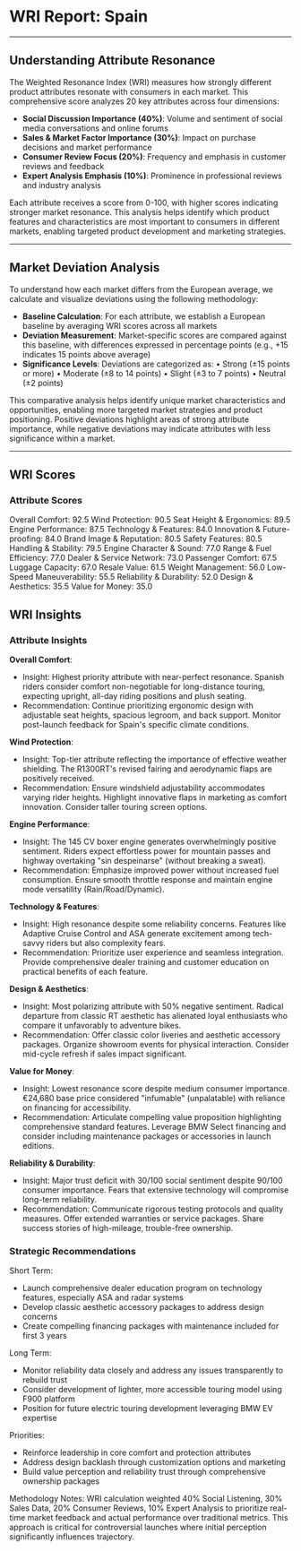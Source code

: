 # WRI Report: Spain

---

## Understanding Attribute Resonance

The Weighted Resonance Index (WRI) measures how strongly different product attributes resonate with consumers in each market. This comprehensive score analyzes 20 key attributes across four dimensions:

- **Social Discussion Importance (40%)**: Volume and sentiment of social media conversations and online forums
- **Sales & Market Factor Importance (30%)**: Impact on purchase decisions and market performance
- **Consumer Review Focus (20%)**: Frequency and emphasis in customer reviews and feedback
- **Expert Analysis Emphasis (10%)**: Prominence in professional reviews and industry analysis

Each attribute receives a score from 0-100, with higher scores indicating stronger market resonance. This analysis helps identify which product features and characteristics are most important to consumers in different markets, enabling targeted product development and marketing strategies.

---

## Market Deviation Analysis

To understand how each market differs from the European average, we calculate and visualize deviations using the following methodology:

- **Baseline Calculation**: For each attribute, we establish a European baseline by averaging WRI scores across all markets
- **Deviation Measurement**: Market-specific scores are compared against this baseline, with differences expressed in percentage points (e.g., +15 indicates 15 points above average)
- **Significance Levels**: Deviations are categorized as: • Strong (±15 points or more) • Moderate (±8 to 14 points) • Slight (±3 to 7 points) • Neutral (±2 points)

This comparative analysis helps identify unique market characteristics and opportunities, enabling more targeted market strategies and product positioning. Positive deviations highlight areas of strong attribute importance, while negative deviations may indicate attributes with less significance within a market.

---

## WRI Scores

### Attribute Scores
Overall Comfort: 92.5
Wind Protection: 90.5
Seat Height & Ergonomics: 89.5
Engine Performance: 87.5
Technology & Features: 84.0
Innovation & Future-proofing: 84.0
Brand Image & Reputation: 80.5
Safety Features: 80.5
Handling & Stability: 79.5
Engine Character & Sound: 77.0
Range & Fuel Efficiency: 77.0
Dealer & Service Network: 73.0
Passenger Comfort: 67.5
Luggage Capacity: 67.0
Resale Value: 61.5
Weight Management: 56.0
Low-Speed Maneuverability: 55.5
Reliability & Durability: 52.0
Design & Aesthetics: 35.5
Value for Money: 35.0

## WRI Insights

### Attribute Insights

**Overall Comfort**:
- Insight: Highest priority attribute with near-perfect resonance. Spanish riders consider comfort non-negotiable for long-distance touring, expecting upright, all-day riding positions and plush seating.
- Recommendation: Continue prioritizing ergonomic design with adjustable seat heights, spacious legroom, and back support. Monitor post-launch feedback for Spain's specific climate conditions.

**Wind Protection**:
- Insight: Top-tier attribute reflecting the importance of effective weather shielding. The R1300RT's revised fairing and aerodynamic flaps are positively received.
- Recommendation: Ensure windshield adjustability accommodates varying rider heights. Highlight innovative flaps in marketing as comfort innovation. Consider taller touring screen options.

**Engine Performance**:
- Insight: The 145 CV boxer engine generates overwhelmingly positive sentiment. Riders expect effortless power for mountain passes and highway overtaking "sin despeinarse" (without breaking a sweat).
- Recommendation: Emphasize improved power without increased fuel consumption. Ensure smooth throttle response and maintain engine mode versatility (Rain/Road/Dynamic).

**Technology & Features**:
- Insight: High resonance despite some reliability concerns. Features like Adaptive Cruise Control and ASA generate excitement among tech-savvy riders but also complexity fears.
- Recommendation: Prioritize user experience and seamless integration. Provide comprehensive dealer training and customer education on practical benefits of each feature.

**Design & Aesthetics**:
- Insight: Most polarizing attribute with 50% negative sentiment. Radical departure from classic RT aesthetic has alienated loyal enthusiasts who compare it unfavorably to adventure bikes.
- Recommendation: Offer classic color liveries and aesthetic accessory packages. Organize showroom events for physical interaction. Consider mid-cycle refresh if sales impact significant.

**Value for Money**:
- Insight: Lowest resonance score despite medium consumer importance. €24,680 base price considered "infumable" (unpalatable) with reliance on financing for accessibility.
- Recommendation: Articulate compelling value proposition highlighting comprehensive standard features. Leverage BMW Select financing and consider including maintenance packages or accessories in launch editions.

**Reliability & Durability**:
- Insight: Major trust deficit with 30/100 social sentiment despite 90/100 consumer importance. Fears that extensive technology will compromise long-term reliability.
- Recommendation: Communicate rigorous testing protocols and quality measures. Offer extended warranties or service packages. Share success stories of high-mileage, trouble-free ownership.

### Strategic Recommendations

Short Term:
- Launch comprehensive dealer education program on technology features, especially ASA and radar systems
- Develop classic aesthetic accessory packages to address design concerns
- Create compelling financing packages with maintenance included for first 3 years

Long Term:
- Monitor reliability data closely and address any issues transparently to rebuild trust
- Consider development of lighter, more accessible touring model using F900 platform
- Position for future electric touring development leveraging BMW EV expertise

Priorities:
- Reinforce leadership in core comfort and protection attributes
- Address design backlash through customization options and marketing
- Build value perception and reliability trust through comprehensive ownership packages

Methodology Notes:
WRI calculation weighted 40% Social Listening, 30% Sales Data, 20% Consumer Reviews, 10% Expert Analysis to prioritize real-time market feedback and actual performance over traditional metrics. This approach is critical for controversial launches where initial perception significantly influences trajectory.